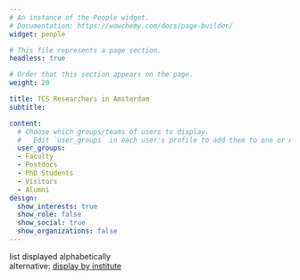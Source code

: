 ```yaml
---
# An instance of the People widget.
# Documentation: https://wowchemy.com/docs/page-builder/
widget: people

# This file represents a page section.
headless: true

# Order that this section appears on the page.
weight: 20

title: TCS Researchers in Amsterdam
subtitle:

content:
  # Choose which groups/teams of users to display.
  #   Edit `user_groups` in each user's profile to add them to one or more of these groups.
  user_groups:
  - Faculty
  - Postdocs
  - PhD Students
  - Visitors
  - Alumni
design:
  show_interests: true
  show_role: false
  show_social: true
  show_organizations: false
---
```


list displayed alphabetically<br>
alternative: [display by institute](/institutes)
